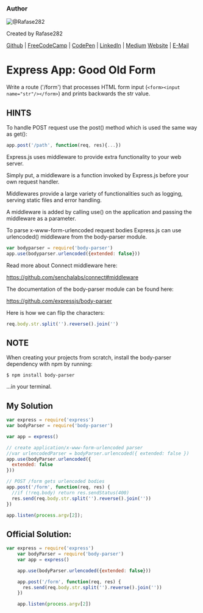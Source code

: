 ### Author

![@Rafase282](https://avatars0.githubusercontent.com/Rafase282?&s=128)

Created by Rafase282

[Github](https://github.com/Rafase282) | [FreeCodeCamp](http://www.freecodecamp.com/rafase282) | [CodePen](http://codepen.io/Rafase282/) | [LinkedIn](https://www.linkedin.com/in/rafase282) | [Medium](https://medium.com/@Rafase282) [Website](https://rafase282.github.io/) | [E-Mail](mailto:rafase282@gmail.com)

# Express App: Good Old Form

Write a route ('/form') that processes HTML form input (`<form><input name="str"/></form>`) and prints backwards the str value.

## HINTS

To handle POST request use the post() method which is used the same way as get():

```javascript
app.post('/path', function(req, res){...})
```

Express.js uses middleware to provide extra functionality to your web server.

Simply put, a middleware is a function invoked by Express.js before your own request handler.

Middlewares provide a large variety of functionalities such as logging, serving static files and error handling.

A middleware is added by calling use() on the application and passing the middleware as a parameter.

To parse x-www-form-urlencoded request bodies Express.js can use urlencoded() middleware from the body-parser module.

```javascript
var bodyparser = require('body-parser')
app.use(bodyparser.urlencoded({extended: false}))
```

Read more about Connect middleware here:

<https://github.com/senchalabs/connect#middleware>

The documentation of the body-parser module can be found here:

<https://github.com/expressjs/body-parser>

Here is how we can flip the characters:

```javascript
req.body.str.split('').reverse().join('')
```

## NOTE

When creating your projects from scratch, install the body-parser dependency with npm by running:

```
$ npm install body-parser
```

...in your terminal.

## My Solution

```javascript
var express = require('express')
var bodyParser = require('body-parser')

var app = express()

// create application/x-www-form-urlencoded parser
//var urlencodedParser = bodyParser.urlencoded({ extended: false })
app.use(bodyParser.urlencoded({
  extended: false
}))

// POST /form gets urlencoded bodies
app.post('/form', function(req, res) {
  //if (!req.body) return res.sendStatus(400)
  res.send(req.body.str.split('').reverse().join(''))
})

app.listen(process.argv[2]);
```

## Official Solution:

```javascript
var express = require('express')
    var bodyParser = require('body-parser')
    var app = express()

    app.use(bodyParser.urlencoded({extended: false}))

    app.post('/form', function(req, res) {
      res.send(req.body.str.split('').reverse().join(''))
    })

    app.listen(process.argv[2])
```
